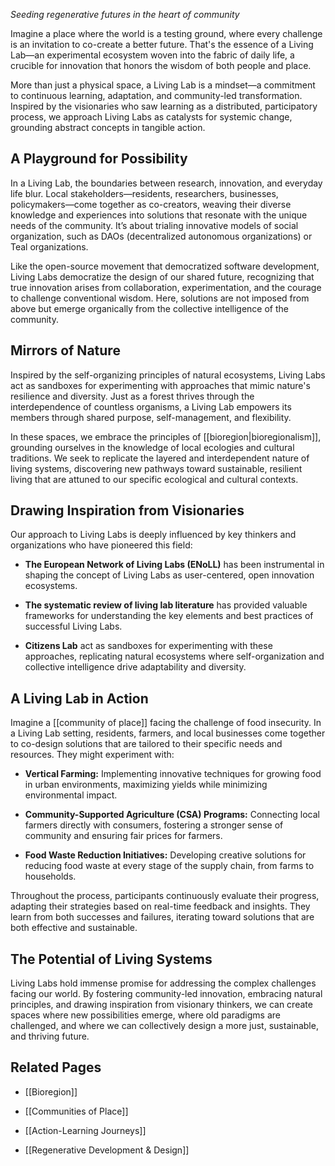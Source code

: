 _Seeding regenerative futures in the heart of community_

Imagine a place where the world is a testing ground, where every challenge is an invitation to co-create a better future. That's the essence of a Living Lab—an experimental ecosystem woven into the fabric of daily life, a crucible for innovation that honors the wisdom of both people and place.

More than just a physical space, a Living Lab is a mindset—a commitment to continuous learning, adaptation, and community-led transformation. Inspired by the visionaries who saw learning as a distributed, participatory process, we approach Living Labs as catalysts for systemic change, grounding abstract concepts in tangible action.

## **A Playground for Possibility**

In a Living Lab, the boundaries between research, innovation, and everyday life blur. Local stakeholders—residents, researchers, businesses, policymakers—come together as co-creators, weaving their diverse knowledge and experiences into solutions that resonate with the unique needs of the community. It’s about trialing innovative models of social organization, such as DAOs (decentralized autonomous organizations) or Teal organizations.

Like the open-source movement that democratized software development, Living Labs democratize the design of our shared future, recognizing that true innovation arises from collaboration, experimentation, and the courage to challenge conventional wisdom. Here, solutions are not imposed from above but emerge organically from the collective intelligence of the community.

## **Mirrors of Nature**

Inspired by the self-organizing principles of natural ecosystems, Living Labs act as sandboxes for experimenting with approaches that mimic nature's resilience and diversity. Just as a forest thrives through the interdependence of countless organisms, a Living Lab empowers its members through shared purpose, self-management, and flexibility.

In these spaces, we embrace the principles of [[bioregion|bioregionalism]], grounding ourselves in the knowledge of local ecologies and cultural traditions. We seek to replicate the layered and interdependent nature of living systems, discovering new pathways toward sustainable, resilient living that are attuned to our specific ecological and cultural contexts.

## **Drawing Inspiration from Visionaries**

Our approach to Living Labs is deeply influenced by key thinkers and organizations who have pioneered this field:

- **The European Network of Living Labs (ENoLL)** has been instrumental in shaping the concept of Living Labs as user-centered, open innovation ecosystems.
    
- **The systematic review of living lab literature** has provided valuable frameworks for understanding the key elements and best practices of successful Living Labs.
    
- **Citizens Lab** act as sandboxes for experimenting with these approaches, replicating natural ecosystems where self-organization and collective intelligence drive adaptability and diversity.
    

## **A Living Lab in Action**

Imagine a [[community of place]] facing the challenge of food insecurity. In a Living Lab setting, residents, farmers, and local businesses come together to co-design solutions that are tailored to their specific needs and resources. They might experiment with:

- **Vertical Farming:** Implementing innovative techniques for growing food in urban environments, maximizing yields while minimizing environmental impact.
    
- **Community-Supported Agriculture (CSA) Programs:** Connecting local farmers directly with consumers, fostering a stronger sense of community and ensuring fair prices for farmers.
    
- **Food Waste Reduction Initiatives:** Developing creative solutions for reducing food waste at every stage of the supply chain, from farms to households.
    

Throughout the process, participants continuously evaluate their progress, adapting their strategies based on real-time feedback and insights. They learn from both successes and failures, iterating toward solutions that are both effective and sustainable.

## **The Potential of Living Systems**

Living Labs hold immense promise for addressing the complex challenges facing our world. By fostering community-led innovation, embracing natural principles, and drawing inspiration from visionary thinkers, we can create spaces where new possibilities emerge, where old paradigms are challenged, and where we can collectively design a more just, sustainable, and thriving future.

## **Related Pages**

- [[Bioregion]]
    
- [[Communities of Place]]
    
- [[Action-Learning Journeys]]
    
- [[Regenerative Development & Design]]